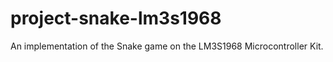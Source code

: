 project-snake-lm3s1968
======================

An implementation of the Snake game on the LM3S1968 Microcontroller Kit.